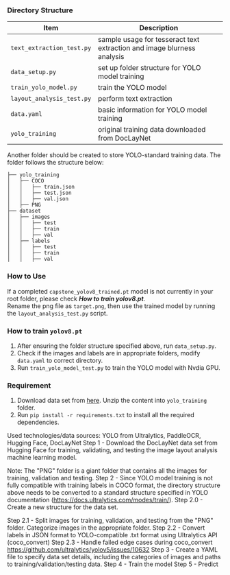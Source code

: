 ### Directory Structure
| Item | Description |
|--------|--------|
| `text_extraction_test.py` | sample usage for tesseract text extraction and image blurness analysis |
| `data_setup.py` | set up folder structure for YOLO model training |
| `train_yolo_model.py` | train the YOLO model |
| `layout_analysis_test.py` | perform text extraction |
| `data.yaml` | basic information for YOLO model training |
| `yolo_training` | original training data downloaded from DocLayNet |

Another folder should be created to store YOLO-standard training data. The folder follows the structure below:
```
├── yolo_training
│   ├── COCO
│   │   ├── train.json
│   │   ├── test.json
│   │   ├── val.json
│   ├── PNG
├── dataset
│   ├── images
│   │   ├── test
│   │   ├── train
│   │   ├── val
│   ├── labels
│   │   ├── test
│   │   ├── train
│   │   ├── val
```

### How to Use
If a completed `capstone_yolov8_trained.pt` model is not currently in your root folder, please check ***How to train yolov8.pt***.\
Rename the png file as `target.png`, then use the trained model by running the `layout_analysis_test.py` script.

### How to train `yolov8.pt`
1. After ensuring the folder structure specified above, run `data_setup.py`.
2. Check if the images and labels are in appropriate folders, modify `data.yaml` to correct directory.
3. Run `train_yolo_model_test.py` to train the YOLO model with Nvdia GPU.

### Requirement
1. Download data set from [here](https://codait-cos-dax.s3.us.cloud-object-storage.appdomain.cloud/dax-doclaynet/1.0.0/DocLayNet_core.zip). Unzip the content into `yolo_training` folder.
2. Run `pip install -r requirements.txt` to install all the required dependencies.


Used technologies/data sources: YOLO from Ultralytics, PaddleOCR, Hugging Face, DocLayNet
Step 1 - Download the DocLayNet data set from Hugging Face for training, validating, and testing the image layout analysis machine learning model.


Note: The "PNG" folder is a giant folder that contains all the images for training, validation and testing.
Step 2 - Since YOLO model training is not fully compatible with training labels in COCO format, the directory structure above needs to be converted to a standard structure specified in YOLO documentation (https://docs.ultralytics.com/modes/train/). 
Step 2.0 - Create a new structure for the data set.

Step 2.1 - Split images for training, validation, and testing from the "PNG" folder. Categorize images in the appropriate folder. 
Step 2.2 - Convert labels in JSON format to YOLO-compatible .txt format using Ultralytics API (coco_convert)
Step 2.3 - Handle failed edge cases during coco_convert
https://github.com/ultralytics/yolov5/issues/10632 
Step 3 - Create a YAML file to specify data set details, including the categories of images and paths to training/validation/testing data.
Step 4 - Train the model
Step 5 - Predict
